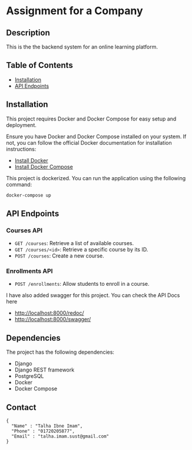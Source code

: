 # Assignment for a Company

## Description

This is the the backend system for an online learning platform.

## Table of Contents

- [Installation](#installation)
- [API Endpoints](#api-endpoints)

## Installation

This project requires Docker and Docker Compose for easy setup and deployment.

Ensure you have Docker and Docker Compose installed on your system. If not, you can follow the official Docker documentation for installation instructions:

- [Install Docker](https://docs.docker.com/get-docker/)
- [Install Docker Compose](https://docs.docker.com/compose/install/)

This project is dockerized. You can run the application using the following command:

```bash
docker-compose up
```

## API Endpoints

### Courses API

- `GET /courses`: Retrieve a list of available courses.
- `GET /courses/<id>`: Retrieve a specific course by its ID.
- `POST /courses`: Create a new course.


### Enrollments API

- `POST /enrollments`: Allow students to enroll in a course.

I have also added swagger for this project. You can check the API Docs here
- [http://localhost:8000/redoc/](http://localhost:8000/redoc/)
- [http://localhost:8000/swagger/](http://localhost:8000/swagger/)

## Dependencies

The project has the following dependencies:

- Django
- Django REST framework
- PostgreSQL
- Docker
- Docker Compose


## Contact
```
{
  "Name" : "Talha Ibne Imam",
  "Phone" : "01720205877",
  "Email" : "talha.imam.sust@gmail.com"
}
```
